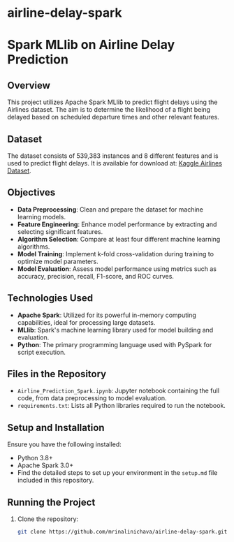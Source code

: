 # airline-delay-spark


# Spark MLlib on Airline Delay Prediction

## Overview
This project utilizes Apache Spark MLlib to predict flight delays using the Airlines dataset. The aim is to determine the likelihood of a flight being delayed based on scheduled departure times and other relevant features.

## Dataset
The dataset consists of 539,383 instances and 8 different features and is used to predict flight delays. It is available for download at: [Kaggle Airlines Dataset](https://www.kaggle.com/datasets/jimschacko/airlines-dataset-to-predict-a-delay).

## Objectives
- **Data Preprocessing**: Clean and prepare the dataset for machine learning models.
- **Feature Engineering**: Enhance model performance by extracting and selecting significant features.
- **Algorithm Selection**: Compare at least four different machine learning algorithms.
- **Model Training**: Implement k-fold cross-validation during training to optimize model parameters.
- **Model Evaluation**: Assess model performance using metrics such as accuracy, precision, recall, F1-score, and ROC curves.

## Technologies Used
- **Apache Spark**: Utilized for its powerful in-memory computing capabilities, ideal for processing large datasets.
- **MLlib**: Spark's machine learning library used for model building and evaluation.
- **Python**: The primary programming language used with PySpark for script execution.

## Files in the Repository
- `Airline_Prediction_Spark.ipynb`: Jupyter notebook containing the full code, from data preprocessing to model evaluation.
- `requirements.txt`: Lists all Python libraries required to run the notebook.

## Setup and Installation
Ensure you have the following installed:
- Python 3.8+
- Apache Spark 3.0+
- Find the detailed steps to set up your environment in the `setup.md` file included in this repository.

## Running the Project
1. Clone the repository:
   ```bash
   git clone https://github.com/mrinalinichava/airline-delay-spark.git
